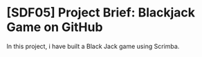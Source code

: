 # [SDF05] Project Brief: Blackjack Game on GitHub

In this project, i have built a Black Jack game using Scrimba.
